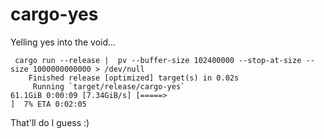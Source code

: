# cargo-yes

Yelling yes into the void...

```shell
 cargo run --release |  pv --buffer-size 102400000 --stop-at-size --size 1000000000000 > /dev/null
    Finished release [optimized] target(s) in 0.02s
     Running `target/release/cargo-yes`
61.1GiB 0:00:09 [7.34GiB/s] [=====>                                       ]  7% ETA 0:02:05
```

That'll do I guess :)
